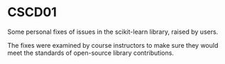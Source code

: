 # CSCD01

Some personal fixes of issues in the scikit-learn library, raised by users.

The fixes were examined by course instructors to make sure they would meet the standards of open-source library contributions.
